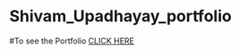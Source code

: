 # Shivam_Upadhayay_portfolio
#To see the Portfolio [CLICK HERE](https://shivam-upadhayay-portfolio.vercel.app/)
